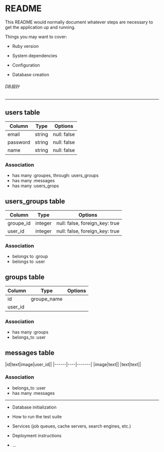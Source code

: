 # README

This README would normally document whatever steps are necessary to get the
application up and running.

Things you may want to cover:

* Ruby version

* System dependencies

* Configuration

* Database creation


###### DB設計
---------------------------------------
## users table
|Column|Type|Options|
|------|----|-------|
|email|string|null: false|
|password|string|null: false|
|name|string|null: false|
### Association
- has many :groupes, through: users_groups
- has many :messages
- has many :users_grops

## users_groups table
|Column|Type|Options|
|------|----|-------|
|groupe_id|integer|null: false, foreign_key: true|
|user_id|integer|null: false, foreign_key: true|
### Association
- belongs to :group
- belongs to :user

## groups table
|Column|Type|Options|
|------|----|-------|
|id|groupe_name|
|user_id|
### Association
- has many :groups 
- belongs_to :user

## messages table
|id|text|image|user_id||
|------|----|-------|
|image|text||
|text|text||
### Association
- belongs_to :user
- has many :messages
---------------------------
* Database initialization

* How to run the test suite

* Services (job queues, cache servers, search engines, etc.)

* Deployment instructions

* ...
